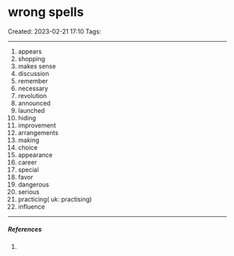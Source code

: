 # wrong spells
Created: 2023-02-21 17:10
Tags: 
____


1. appears
2. shopping
3. makes sense
4. discussion
5. remember
6. necessary
7. revolution
8. announced
9. launched
10. hiding
11. improvement
12. arrangements
13. making
14. choice
15. appearance
16. career
17. special
18. favor
19. dangerous
20. serious
21.  practicing( uk: practising)
22. influence

_____
##### References
1.

